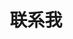 ---
layout: contact
title: "联系我"
description: "有项目合作或技术交流？欢迎随时联系我，让我们一起创造精彩的作品"
permalink: /contact/
---